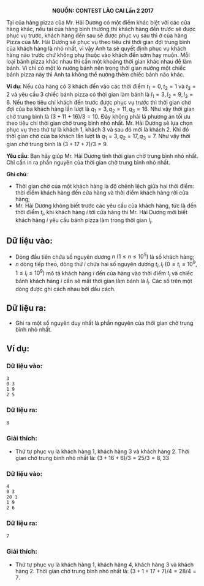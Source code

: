 **<center>NGUỒN: CONTEST LÀO CAI Lần 2 2017</center>**

Tại của hàng pizza của Mr. Hải Dương có một điểm khác biệt với các cửa hàng khác, nếu tại của hàng bình thường thì khách hàng đến trước sẽ được phục vụ trước, khách hàng đến sau sẽ được phục vụ sau thì ở của hàng Pizza của Mr. Hải Dương sẽ phục vụ theo tiêu chí thời gian đợi trung bình của khách hàng là nhỏ nhất, vì vậy Anh ta sẽ quyết định phục vụ khách hàng nào trước chứ không phụ thuộc vào khách đến sớm hay muộn.
Mỗi loại bánh pizza khác nhau thì cần một khoảng thời gian khác nhau để làm bánh. Vì chỉ có một lò nướng bánh nên trong thời gian nướng một chiếc bánh pizza này thì Anh ta không thể nướng thêm chiếc bánh nào khác.

**Ví dụ**: Nếu cửa hàng có $3$ khách đến vào các thời điểm $t_1=0,t_2=1\text{ và }t_3=2$ và yêu cầu $3$ chiếc bánh pizza có thời gian làm bánh là $l_1=3,l_2=9,l_3=6$. Nếu theo tiêu chí khách đến trước được phục vụ trước thì thời gian chờ đợi của ba khách hàng lần lượt là $q_1=3,q_2=11,q_3=16$. Như vậy thời gian chờ trung bình là $(3+11+16)/3=10$. Đây không phải là phương án tối ưu theo tiêu chí thời gian chờ trung bình nhỏ nhất. Mr. Hải Dương sẽ lựa chọn phục vụ theo thứ tự là khách $1$, khách $3$ và sau đó mới là khách $2$. Khi đó thời gian chờ của ba khách lần lượt là $q_1=3,q_2=17,q_3=7$. Như vậy thời gian chờ trung bình là $(3+17+7)/3=9$.

**Yêu cầu**: Bạn hãy giúp Mr. Hải Dương tính thời gian chờ trung bình nhỏ nhất. Chỉ cần in ra phần nguyên của thời gian chờ trung bình nhỏ nhất.

**Ghi chú**: 
- Thời gian chờ của một khách hàng là độ chênh lệch giữa hai thời điểm: thời điểm khách hàng đến cửa hàng và thời điểm khách hàng rời cửa hàng;
- Mr. Hải Dương không biết trước các yêu cầu của khách hàng, tức là đến thời điểm $t_i$, khi khách hàng $i$ tới cửa hàng thì Mr. Hải Dương mới biết khách hàng $i$ yêu cầu bánh pizza làm trong thời gian $l_i$.

## Dữ liệu vào:
- Dòng đầu tiên chứa số nguyên dương $n\ (1≤n≤10^5 )$ là số khách hàng;
- $n$ dòng tiếp theo, dòng thứ $i$ chứa hai số nguyên dương $t_i,l_i\  (0≤t_i≤10^9,1≤l_i≤10^9)$ mô tả khách hàng $i$ đến của hàng vào thời điểm $t_i$ và chiếc bánh khách hàng $i$ cần sẽ mất thời gian làm bánh là $l_i$.
Các số trên một dòng được ghi cách nhau bởi dấu cách.

## Dữ liệu ra:
- Ghi ra một số nguyên duy nhất là phần nguyên của thời gian chờ trung bình nhỏ nhất.

## Ví dụ:
### Dữ liệu vào:
```
3
0 3
1 9
2 5
```

### Dữ liệu ra:
```
8
```

### Giải thích:
- Thứ tự phục vụ là khách hàng $1$, khách hàng $3$ và khách hàng $2$. 
Thời gian chờ trung bình nhỏ nhất là: $(3+16+6)/3=25/3=8,33$

### Dữ liệu vào:
```
4
0 3
20 1
1 9
2 6
```

### Dữ liệu ra:
```
7
```

### Giải thích:
- Thứ tự phục vụ là khách hàng $1$, khách hàng $4$, khách hàng $3$ và khách hàng $2$. Thời gian chờ trung bình nhỏ nhất là: $(3+1+17+7)/4=28/4=7$.